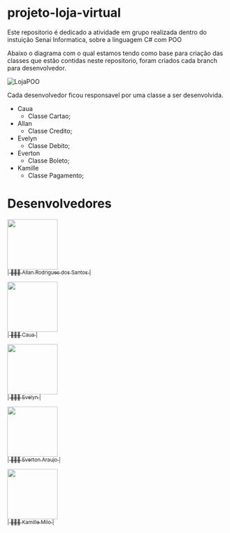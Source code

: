# projeto-loja-virtual
Este repositorio é dedicado a atividade em grupo realizada dentro do instuição Senai Informatica, sobre a linguagem C# com POO

Abaixo o diagrama com o qual estamos tendo como base para criação das classes que estão contidas neste repositorio, foram criados cada branch para desenvolvedor.

![LojaPOO](https://user-images.githubusercontent.com/22855740/235364261-fda91bed-cc5f-4300-8449-fd674dcc044a.jpg)

Cada desenvolvedor ficou responsavel por uma classe a ser desenvolvida.

* Caua
  * Classe Cartao;
* Allan
  * Classe Credito;
* Evelyn
  * Classe Debito;
* Everton
  * Classe Boleto;
* Kamille
  * Classe Pagamento;

# Desenvolvedores
[<img src="https://avatars.githubusercontent.com/u/22855740?s=400&u=18f7e6c6ceab8750ca660ee88fa05cf8d622b025&v=4" width=115><br><sub>| 🙋🏼‍♂️ Allan Rodrigues dos Santos |</sub>](https://github.com/AllanR1991)

[<img src="https://avatars.githubusercontent.com/u/125275500?v=4" width=115><br><sub>| 🙋🏼‍♂️ Caua  |</sub>](https://github.com/THEBARNABASS) 

[<img src="https://avatars.githubusercontent.com/u/125275736?v=4" width=115><br><sub>| 🙋🏼‍♂️ Evelyn  |</sub>](https://github.com/evy-oliveira0807) 

[<img src="https://avatars.githubusercontent.com/u/125310213?v=4" width=115><br><sub>| 🙋🏼‍♂️ Everton Araujo  |</sub>](https://github.com/Evertonaraujo88)

[<img src="https://avatars.githubusercontent.com/u/125273621?v=4" width=115><br><sub>| 🙋🏼‍♂️ Kamille Milo |</sub>](https://github.com/KamiMilo)   






